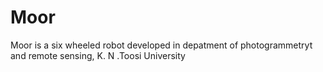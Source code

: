 # Moor
Moor is  a six wheeled robot developed in depatment of photogrammetryt and remote sensing, K. N .Toosi University
